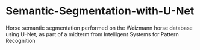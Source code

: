 # Semantic-Segmentation-with-U-Net
Horse semantic segmentation performed on the Weizmann horse database using U-Net, as part of a midterm from Intelligent Systems for Pattern Recognition
